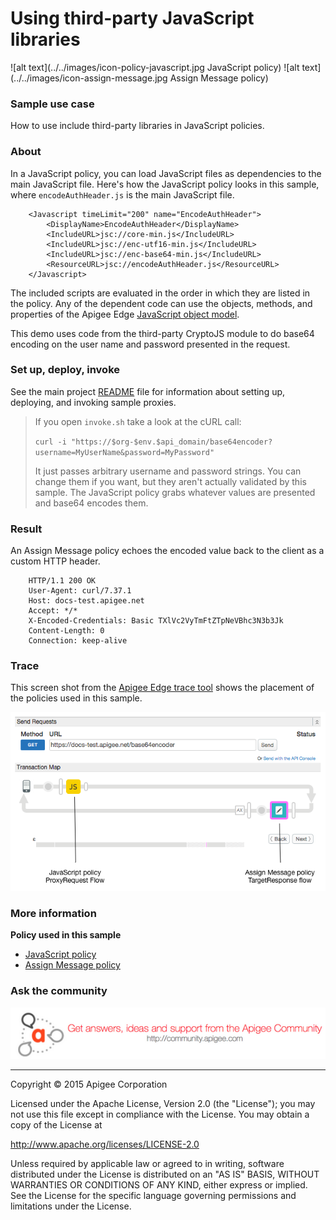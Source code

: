 # Using third-party JavaScript libraries

![alt text](../../images/icon-policy-javascript.jpg JavaScript policy) ![alt text](../../images/icon-assign-message.jpg Assign Message policy) 

### Sample use case

How to use include third-party libraries in JavaScript policies.

### About

In a JavaScript policy, you can load JavaScript files as dependencies to the main JavaScript file. Here's how the JavaScript policy looks in this sample, where `encodeAuthHeader.js` is the main JavaScript file. 

```
    <Javascript timeLimit="200" name="EncodeAuthHeader">
        <DisplayName>EncodeAuthHeader</DisplayName>
        <IncludeURL>jsc://core-min.js</IncludeURL>
        <IncludeURL>jsc://enc-utf16-min.js</IncludeURL>
        <IncludeURL>jsc://enc-base64-min.js</IncludeURL>
        <ResourceURL>jsc://encodeAuthHeader.js</ResourceURL>
    </Javascript>
```

The included scripts are evaluated in the order in which they are listed in the policy. Any of the dependent code can use the objects, methods, and properties of the Apigee Edge [JavaScript object model](http://apigee.com/docs/api-services/reference/javascript-object-model).

This demo uses code from the third-party CryptoJS module to do base64 encoding on the user name and password presented in the request. 

### Set up, deploy, invoke

See the main project [README](../../README.md) file for information about setting up, deploying, and invoking sample proxies. 

>If you open `invoke.sh` take a look at the cURL call:
>
>`curl -i "https://$org-$env.$api_domain/base64encoder?username=MyUserName&password=MyPassword"`
>
>It just passes arbitrary username and password strings. You can change them if you want, but they aren't actually validated by this sample. The JavaScript policy grabs whatever values are presented and base64 encodes them. 

### Result

An Assign Message policy echoes the encoded value back to the client as a custom HTTP header. 

```
    HTTP/1.1 200 OK
    User-Agent: curl/7.37.1
    Host: docs-test.apigee.net
    Accept: */*
    X-Encoded-Credentials: Basic TXlVc2VyTmFtZTpNeVBhc3N3b3Jk
    Content-Length: 0
    Connection: keep-alive
```

### Trace

This screen shot from the [Apigee Edge trace tool](http://apigee.com/docs/api-services/content/using-trace-tool-0) shows the placement of the policies used in this sample. 

![alt text](../../images/javascript-include-trace.png) 

### More information

**Policy used in this sample**

* [JavaScript policy](http://apigee.com/docs/api-services/reference/javascript-policy)
* [Assign Message policy](http://apigee.com/docs/api-services/reference/xml-json-policy)

### Ask the community

[![alt text](../../images/apigee-community.png "Apigee Community is a great place to ask questions and find answers about developing API proxies. ")](https://community.apigee.com?via=github)

---

Copyright © 2015 Apigee Corporation

Licensed under the Apache License, Version 2.0 (the "License"); you may not use
this file except in compliance with the License. You may obtain a copy
of the License at

http://www.apache.org/licenses/LICENSE-2.0

Unless required by applicable law or agreed to in writing, software
distributed under the License is distributed on an "AS IS" BASIS,
WITHOUT WARRANTIES OR CONDITIONS OF ANY KIND, either express or implied.
See the License for the specific language governing permissions and
limitations under the License.

